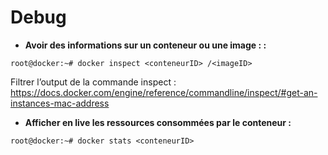 # Debug

- **Avoir des informations sur un conteneur ou une image : :**
```
root@docker:~# docker inspect <conteneurID> /<imageID> 
```
Filtrer l’output de la commande inspect : https://docs.docker.com/engine/reference/commandline/inspect/#get-an-instances-mac-address

- **Afficher en live les ressources consommées par le conteneur :**
```
root@docker:~# docker stats <conteneurID> 
```
